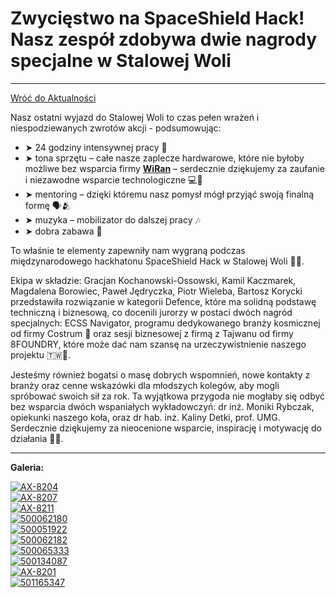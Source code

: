 # Zwycięstwo na SpaceShield Hack! Nasz zespół zdobywa dwie nagrody specjalne w Stalowej Woli
---

[Wróć do Aktualności](../news.html)

Nasz ostatni wyjazd do Stalowej Woli to czas pełen wrażeń i niespodziewanych zwrotów akcji - podsumowując:

- ➤ 24 godziny intensywnej pracy 💪
- ➤ tona sprzętu – całe nasze zaplecze hardwarowe, które nie byłoby możliwe bez wsparcia firmy [**WiRan**](https://www.wiran.pl/) – serdecznie dziękujemy za zaufanie i niezawodne wsparcie technologiczne 💻📡
- ➤ mentoring – dzięki któremu nasz pomysł mógł przyjąć swoją finalną formę 🗣🫂
- ➤ muzyka – mobilizator do dalszej pracy 🎶
- ➤ dobra zabawa 🤩

To właśnie te elementy zapewniły nam wygraną podczas międzynarodowego hackhatonu SpaceShield Hack w Stalowej Woli 🥳👏.

Ekipa w składzie: Gracjan Kochanowski-Ossowski, Kamil Kaczmarek, Magdalena Borowiec, Paweł Jędryczka, Piotr Wieleba, Bartosz Korycki przedstawiła rozwiązanie w kategorii Defence, które ma solidną podstawę techniczną i biznesową, co docenili jurorzy w postaci dwóch nagród specjalnych: ECSS Navigator, programu dedykowanego branży kosmicznej od firmy Costrum 🫶 oraz sesji biznesowej z firmą z Tajwanu od firmy 8FOUNDRY, które może dać nam szansę na urzeczywistnienie naszego projektu 🇹🇼🫰.

Jesteśmy również bogatsi o masę dobrych wspomnień, nowe kontakty z branży oraz cenne wskazówki dla młodszych kolegów, aby mogli spróbować swoich sił za rok. Ta wyjątkowa przygoda nie mogłaby się odbyć bez wsparcia dwóch wspaniałych wykładowczyń: dr inż. Moniki Rybczak, opiekunki naszego koła, oraz dr hab. inż. Kaliny Detki, prof. UMG. Serdecznie dziękujemy za nieocenione wsparcie, inspirację i motywację do działania 🥰😊.

---

**Galeria:**

[![AX-8204](https://i.postimg.cc/vHkwcN1m/AX-8204.jpg)](https://postimg.cc/xcv4Zg3r)  
[![AX-8207](https://i.postimg.cc/MpB2RmRm/AX-8207.jpg)](https://postimg.cc/MnzFJR9n)  
[![AX-8211](https://i.postimg.cc/R0zrTJL5/AX-8211.jpg)](https://postimg.cc/nXTwFzW0)  
[![500062180](https://i.postimg.cc/s2pzF4gg/500062180-1241771960824742-1021823104966071423-n.jpg)](https://postimg.cc/062FDmST)  
[![500051922](https://i.postimg.cc/XvMWDz3P/500051922-1241772004158071-4005673858143347971-n.jpg)](https://postimg.cc/ZWLXWjWP)  
[![500062182](https://i.postimg.cc/85NSTf7B/500062182-1241771920824746-5871797027909644754-n.jpg)](https://postimg.cc/CZPtN1Hz)  
[![500065333](https://i.postimg.cc/bJgjrYbX/500065333-1241771747491430-6305451537230654222-n.jpg)](https://postimg.cc/qhNFZTjQ)  
[![500134087](https://i.postimg.cc/tJgGx0ts/500134087-1241771794158092-1000855495290973149-n.jpg)](https://postimg.cc/R62DkDYm)  
[![AX-8201](https://i.postimg.cc/VLdcs8kT/AX-8201.jpg)](https://postimg.cc/PPs7K0Zz)  
[![501165347](https://i.postimg.cc/T2k6Xwfg/501165347-1241771887491416-1577271200871541659-n.jpg)](https://postimg.cc/14NTGyg3)